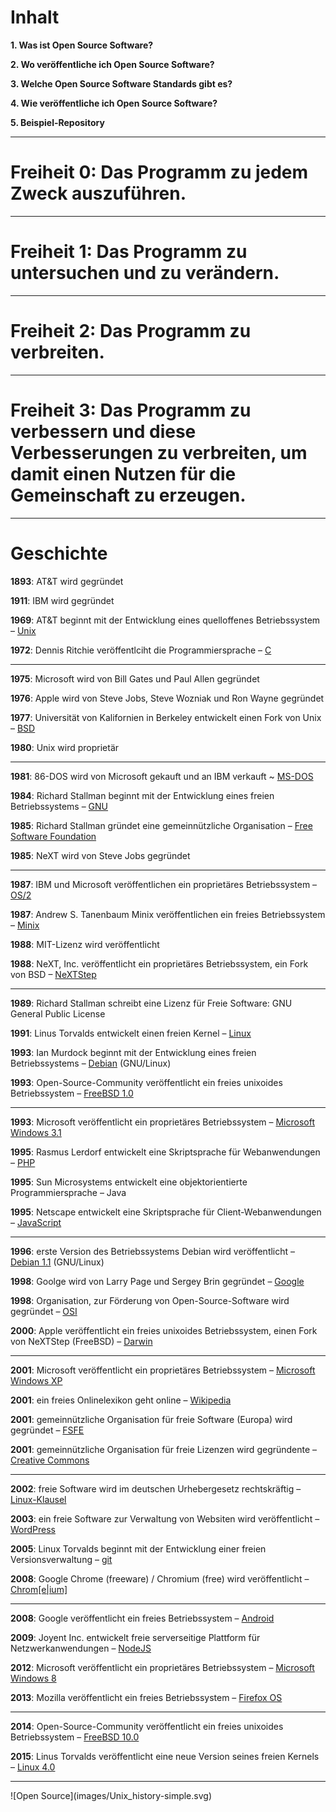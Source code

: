 
# Inhalt

<p class="fragment">
  <strong>1. Was ist Open Source Software?</strong>
</p>
<p class="fragment">
  <strong>2. Wo veröffentliche ich Open Source Software?</strong>
</p>
<p class="fragment">
  <strong>3. Welche Open Source Software Standards gibt es?</strong>
</p>
<p class="fragment">
  <strong>4. Wie veröffentliche ich Open Source Software?</strong>
</p>
<p class="fragment">
  <strong>5. Beispiel-Repository</strong>
</p>

---
<!-- .slide: data-background="images/reactions/tumblr_inline_na61n7e6yw1raprkq.gif" data-state="inverted faded" -->

# Freiheit 0: Das Programm zu jedem Zweck auszuführen.

---
<!-- .slide: data-background="images/reactions/tumblr_inline_mxzcnayKCb1raprkq.gif" data-state="inverted faded" -->

# Freiheit 1: Das Programm zu untersuchen und zu verändern.

---
<!-- .slide: data-background="images/reactions/tumblr_inline_nmeyavHJJw1raprkq_500.gif" data-state="" -->

# Freiheit 2: Das Programm zu verbreiten.

---
<!-- .slide: data-background="images/reactions/tumblr_mej27iJ3rC1qdpvjdo1_500.gif" data-state="inverted faded" -->

# Freiheit 3: Das Programm zu verbessern und diese Verbesserungen zu verbreiten, um damit einen Nutzen für die Gemeinschaft zu erzeugen.

---

# Geschichte

<p lang="zxx"><span style=""><b>1893</b>: AT&amp;T wird gegründet</span></p>
<p lang="zxx"><span style=""><b>1911</b>: IBM wird gegründet</span></p>
<p lang="zxx"><span style=""><b>1969</b></span><span style="">: AT&amp;T </span><span style="">beginnt mit der Entwicklung eines</span><span style=""> quelloffenes Betriebssystem – <a href="http://de.wikipedia.org/wiki/Unix">Unix</a></span></p>
<p lang="zxx"><span style=""><b>1972</b></span><span style="">: Dennis Ritchie veröffentlciht die Programmiersprache </span><span style="">– </span><a href="http://de.wikipedia.org/wiki/C_(Programmiersprache)"><span style="">C</span></a></p>

---

<p lang="zxx"><span style=""><b>1975</b>: Microsoft wird von Bill Gates und Paul Allen gegründet</span></p>
<p lang="zxx"><span style=""><b>1976</b>: Apple wird von Steve Jobs, Steve Wozniak und Ron Wayne gegründet</span></p>
<p lang="zxx"><span style=""><b>1977</b></span><span style="">: Universität von Kalifornien in Berkeley entwickelt einen Fork von Unix </span><span style="">–</span><span style=""> <a href="http://de.wikipedia.org/wiki/Berkeley_Software_Distribution">BSD</a></span></p>
<p lang="zxx"><span style=""><b>1980</b>: Unix wird proprietär</span></p>

---

<p lang="zxx"><span style=""><span style=""><b>1981</b></span><span style="">: 86-DOS wird von Microsoft gekauft und an IBM verkauft </span><span style="">~ </span><a href="http://de.wikipedia.org/wiki/MS-DOS"><span style="">MS-DOS</span></a></span></p>
<p lang="zxx"><span style=""><b>198</b></span><span style=""><b>4</b></span><span style="">: </span><span style="">Richard Stallman beginnt mit der Entwicklung eines freien Betriebssystems – <a href="http://www.gnu.org/software/software.de.html#allgnupkgs">GNU</a></span></p>
<p lang="zxx"><span style=""><span style=""><b>1985</b></span><span style="">: Richard Stallman gründet eine gemeinnützliche Organisation </span><span style="">–</span><span style=""> <a href="http://www.fsf.org/">Free Software Foundation</a></span></span></p>
<p lang="zxx"><span style=""><b>1985</b>: NeXT wird von Steve Jobs gegründet</span></p>

---

<p lang="zxx"><span style=""><span style=""><b>1987</b></span><span style="">: IBM und </span><span style="">Microsoft</span><span style=""> veröffentlichen ein </span><span style="">proprietäres Betriebssystem –</span><span style=""> <a href="http://de.wikipedia.org/wiki/OS/2">OS/2</a></span></span></p>
<p lang="zxx"><span style=""><span style=""><b>1987</b></span><span style="">: Andrew S. Tanenbaum </span><span style=""><span style=""><span lang="de-DE">Minix </span></span></span><span style=""><span style=""><span lang="de-DE">veröffentlichen ein </span></span></span><span style=""><span style=""><span lang="de-DE">freie</span></span></span><span style=""><span style=""><span lang="de-DE">s</span></span></span><span style=""><span style=""><span lang="de-DE"> Betriebssystem – </span></span></span><a href="http://de.wikipedia.org/wiki/Minix_(Betriebssystem)"><span style=""><span style=""><span lang="de-DE">Minix</span></span></span></a></span></p>
<p lang="zxx"><span style=""><b>1988</b>: MIT-Lizenz wird veröffentlicht</span></p>
<p lang="zxx"><span style=""><b>198</b></span><span style=""><b>8</b></span><span style="">: </span><span style="">NeXT, Inc. veröffentlicht ein proprietäres Betriebssystem, ein Fork von BSD – <a href="http://de.wikipedia.org/wiki/NeXTStep">NeXTStep</a></span></p>

---

<p lang="zxx"><span style=""><b>1989</b>: Richard Stallman schreibt eine Lizenz für Freie Software: GNU General Public License </span></p>
<p lang="zxx"><span style=""><b>1991</b></span><span style="">: Linus Torvalds entwickelt einen freien Kernel – <a href="http://groups.google.de/group/comp.os.minix/msg/b813d52cbc5a044b?dmode=source">Linux</a></span></p>
<p lang="zxx"><span style=""><b>199</b></span><span style=""><b>3</b></span><span style="">: Ian Murdock </span><span style="">beginnt mit der Entwicklung eines freien Betriebssystems – <a href="http://de.wikipedia.org/wiki/Debian">Debian</a> (GNU/Linux)</span></p>
<p lang="zxx"><span style=""><b>1993</b></span><span style="">: Open-Source-Community veröffentlicht ein freies unixoides Betriebssystem – <a href="http://de.wikipedia.org/wiki/FreeBSD">FreeBSD 1.0</a></span></p>

---

<p lang="zxx"><span style=""><b>1993</b></span><span style="">: Microsoft veröffentlicht ein proprietäres Betriebssystem – <a href="http://de.wikipedia.org/wiki/Microsoft_Windows_3.1">Microsoft Windows 3.1</a></span></p>
<p lang="zxx"><span style=""><b>1995</b></span><span style="">: Rasmus Lerdorf entwickelt eine Skriptsprache für Webanwendungen </span><span style="">–</span><span style=""> <a href="https://groups.google.com/forum/#!msg/comp.infosystems.www.authoring.cgi/PyJ25gZ6z7A/M9FkTUVDfcwJ">PHP</a></span></p>
<p lang="zxx"><span style=""><b>1995</b></span><span style="">: Sun Microsystems entwickelt eine objektorientierte Programmiersprache </span><span style=""> – </span><span>Java</span></p>
<p lang="zxx"><span style=""><b>1995</b></span><span style="">: Netscape entwickelt </span><span style="">eine Skriptsprache für </span><span style="">Client-</span><span style="">Webanwendungen – </span><a href="http://de.wikipedia.org/wiki/JavaScript"><span style="">JavaScript</span></a></p>

---

<p lang="zxx"><span style=""><b>1996</b></span><span style="">: </span><span style="">erste</span><span style=""> Version des</span><span style=""> Betriebssystems </span><span style="">Debian wird veröffentlicht</span><span style=""> – <a href="http://de.wikipedia.org/wiki/Debian">Debia</a></span><a href="http://de.wikipedia.org/wiki/Debian"><span style="">n 1.1</span></a><span style=""> (GNU/Linux)</span></p>
<p lang="zxx"><span style=""><b>1998</b></span><span style="">: Goolge wird von Larry Page und Sergey Brin</span><span style=""> gegründet – </span><a href="http://de.wikipedia.org/wiki/Google_Inc."><span style="">Google</span></a></p>
<p lang="zxx"><span style=""><b>1998</b></span><span style="">: Organisation, zur Förderung von Open-Source-Software wird gegründet </span><span style="">– </span><a href="http://opensource.org/"><span style="">OSI</span></a></p>
<p lang="zxx"><span style=""><b>2000</b></span><span style="">: Apple </span><span style="">veröffentlicht ein freies unixoides Betriebssystem, einen Fork von NeXTStep (FreeBSD) – <a href="https://developer.apple.com/library/mac/documentation/MacOSX/Conceptual/OSX_Technology_Overview/SystemTechnology/SystemTechnology.html#//apple_ref/doc/uid/TP40001067-CH207-SW30">Darwin</a> </span></p>

---

<p lang="zxx"><span style=""><b>2001</b></span><span style="">: Microsoft </span><span style="">veröffentlicht ein</span> <span style="">proprietäres </span><span style="">Betriebssystem </span><span style="">–</span><span style=""> <a href="http://de.wikipedia.org/wiki/Microsoft_Windows_XP">Microsoft Windows XP</a></span></p>
<p lang="zxx"><span style=""><b>2001</b></span><span style="">: ein freies Onlinelexikon geht online </span><span style="">–</span><span style=""> <a href="http://de.wikipedia.org/wiki/Wikipedia">Wikipedia</a></span></p>
<p lang="zxx"><span style=""><b>2001</b></span><span style="">: gemeinnützliche Organisation für freie Software </span><span style="">(</span><span style="">Europa</span><span style="">)</span><span style=""> wird gegründet </span><span style="">–</span> <a href="http://fsfe.org/"><span style="">FSFE</span></a></p>
<p lang="zxx"><span style=""><b>2001</b></span><span style="">: </span><span style="">gemeinnützliche Organisation</span><span style=""> für freie Lizenzen wird gegründente </span><span style="">–</span><span style=""> <a href="http://creativecommons.org/choose/">Creative Commons</a></span></p>

---

<p lang="zxx"><span style=""><b>2002</b></span><span style="">: freie Software wird im deutschen Urhebergesetz rechtskräftig – <a href="http://www.gesetze-im-internet.de/urhg/__32.html">Linux-Klausel</a> </span></p>
<p lang="zxx"><span style=""><b>2003</b></span><span style="">: ein freie Software zur Verwaltung von Websiten wird veröffentlicht </span><span style="">– </span><a href="https://wordpress.org/about/license/"><span style="">WordPress</span></a></p>
<p lang="zxx"><span style=""><b>2005</b></span><span style="">: Linux Torvalds beginnt mit der Entwicklung einer freien Versionsverwaltung – <a href="http://de.wikipedia.org/wiki/Git">git</a> </span></p>
<p lang="zxx"><span style=""><b>2008</b></span><span style="">: Google Chrome (</span><span style="">f</span><span style="">reeware) / Chromium (</span><span style="">f</span><span style="">ree) wird veröffentlicht </span><span style="">– </span><a href="http://en.wikipedia.org/wiki/Chromium_(web_browser)"><span style="">Chrom[e|ium]</span></a></p>

---


<p lang="zxx"><span style=""><b>2008</b></span><span style="">: Google veröffentlicht ein freies Betriebssystem – </span><a href="http://www.statista.com/statistics/278305/daily-activations-of-android-devices/"><span style="">Android</span></a></p>
<p lang="zxx"><span style=""><b>2009</b></span><span style="">: Joyent Inc. entwickelt freie serverseitige Plattform für Netzwerkanwendungen – <a href="http://de.wikipedia.org/wiki/Node.js">NodeJS</a></span></p>
<p lang="zxx"><span style=""><b>2012</b></span><span style="">: Microsoft veröffentlicht ein proprietäres </span><span style="">Betriebssystem </span><span style="">–</span><span style=""> <a href="http://de.wikipedia.org/wiki/Microsoft_Windows_8">Microsoft Windows 8</a></span></p>
<p lang="zxx"><span style=""><b>2013</b></span><span style="">: Mozilla veröffentlicht ein freies Betriebssystem – </span><a href="http://de.wikipedia.org/wiki/Firefox_OS"><span style="">Firefox OS</span></a></p>


---

<p lang="zxx"><span style=""><b>2014</b>: Open-Source-Community veröffentlicht ein freies unixoides Betriebssystem – <a href="http://de.wikipedia.org/wiki/FreeBSD">FreeBSD 1</a></span><a href="http://de.wikipedia.org/wiki/FreeBSD"><span style="">0</span></a><a href="http://de.wikipedia.org/wiki/FreeBSD"><span style="">.0</span></a></p>
<p lang="zxx"><span style=""><b>2015</b>: Linus Torvalds veröffentlicht eine neue Version seines freien Kernels – <a href="http://de.wikipedia.org/wiki/Linux_(Kernel)">Linux 4.0</a></span></p>

---
<!-- .slide: data-background="images/backgrounds/shutterstock_201625775_c.jpg" data-state="" -->

<div class="width_img_wrapper_80">
  ![Open Source](images/Unix_history-simple.svg)
</div>
